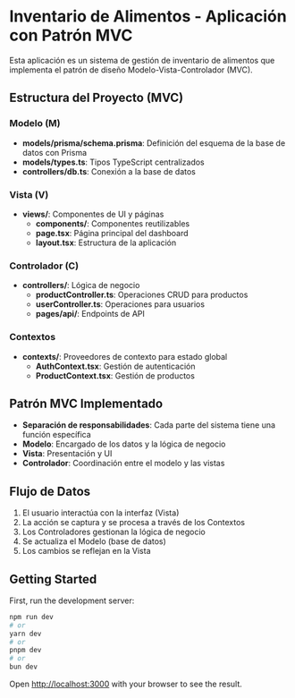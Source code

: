 # Inventario de Alimentos - Aplicación con Patrón MVC

Esta aplicación es un sistema de gestión de inventario de alimentos que implementa el patrón de diseño Modelo-Vista-Controlador (MVC).

## Estructura del Proyecto (MVC)

### Modelo (M)
- **models/prisma/schema.prisma**: Definición del esquema de la base de datos con Prisma
- **models/types.ts**: Tipos TypeScript centralizados
- **controllers/db.ts**: Conexión a la base de datos

### Vista (V)
- **views/**: Componentes de UI y páginas
  - **components/**: Componentes reutilizables
  - **page.tsx**: Página principal del dashboard
  - **layout.tsx**: Estructura de la aplicación

### Controlador (C)
- **controllers/**: Lógica de negocio
  - **productController.ts**: Operaciones CRUD para productos
  - **userController.ts**: Operaciones para usuarios
  - **pages/api/**: Endpoints de API

### Contextos
- **contexts/**: Proveedores de contexto para estado global
  - **AuthContext.tsx**: Gestión de autenticación
  - **ProductContext.tsx**: Gestión de productos

## Patrón MVC Implementado

- **Separación de responsabilidades**: Cada parte del sistema tiene una función específica
- **Modelo**: Encargado de los datos y la lógica de negocio
- **Vista**: Presentación y UI
- **Controlador**: Coordinación entre el modelo y las vistas

## Flujo de Datos

1. El usuario interactúa con la interfaz (Vista)
2. La acción se captura y se procesa a través de los Contextos
3. Los Controladores gestionan la lógica de negocio
4. Se actualiza el Modelo (base de datos)
5. Los cambios se reflejan en la Vista

## Getting Started

First, run the development server:

```bash
npm run dev
# or
yarn dev
# or
pnpm dev
# or
bun dev
```

Open [http://localhost:3000](http://localhost:3000) with your browser to see the result.